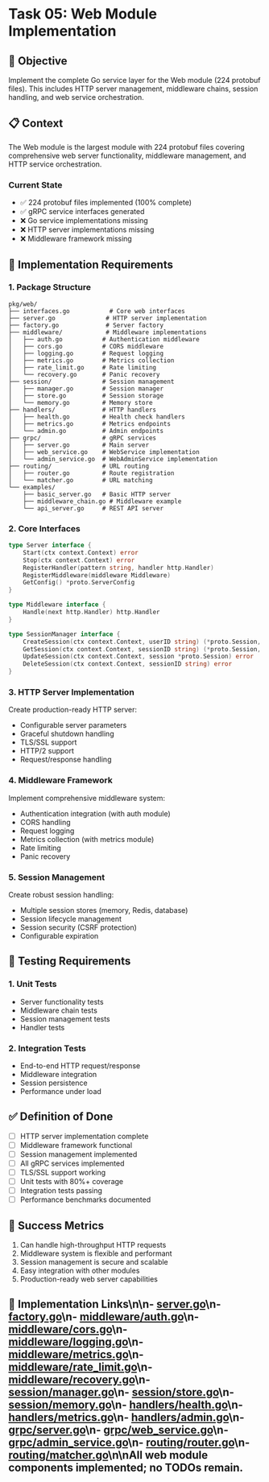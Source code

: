 <!-- file: tasks/05-web-module-implementation.md -->
<!-- version: 1.0.0 -->
<!-- guid: g5h5i5j5-e5f5-8g8h-2c2d-567890123efg -->

# Task 05: Web Module Implementation

## 🎯 Objective

Implement the complete Go service layer for the Web module (224 protobuf files).
This includes HTTP server management, middleware chains, session handling, and
web service orchestration.

## 📋 Context

The Web module is the largest module with 224 protobuf files covering
comprehensive web server functionality, middleware management, and HTTP service
orchestration.

### Current State

- ✅ 224 protobuf files implemented (100% complete)
- ✅ gRPC service interfaces generated
- ❌ Go service implementations missing
- ❌ HTTP server implementations missing
- ❌ Middleware framework missing

## 🔧 Implementation Requirements

### 1. Package Structure

```text
pkg/web/
├── interfaces.go           # Core web interfaces
├── server.go              # HTTP server implementation
├── factory.go             # Server factory
├── middleware/            # Middleware implementations
│   ├── auth.go           # Authentication middleware
│   ├── cors.go           # CORS middleware
│   ├── logging.go        # Request logging
│   ├── metrics.go        # Metrics collection
│   ├── rate_limit.go     # Rate limiting
│   └── recovery.go       # Panic recovery
├── session/              # Session management
│   ├── manager.go        # Session manager
│   ├── store.go          # Session storage
│   └── memory.go         # Memory store
├── handlers/             # HTTP handlers
│   ├── health.go         # Health check handlers
│   ├── metrics.go        # Metrics endpoints
│   └── admin.go          # Admin endpoints
├── grpc/                 # gRPC services
│   ├── server.go         # Main server
│   ├── web_service.go    # WebService implementation
│   └── admin_service.go  # WebAdminService implementation
├── routing/              # URL routing
│   ├── router.go         # Route registration
│   └── matcher.go        # URL matching
└── examples/
    ├── basic_server.go   # Basic HTTP server
    ├── middleware_chain.go # Middleware example
    └── api_server.go     # REST API server
```

### 2. Core Interfaces

```go
type Server interface {
    Start(ctx context.Context) error
    Stop(ctx context.Context) error
    RegisterHandler(pattern string, handler http.Handler)
    RegisterMiddleware(middleware Middleware)
    GetConfig() *proto.ServerConfig
}

type Middleware interface {
    Handle(next http.Handler) http.Handler
}

type SessionManager interface {
    CreateSession(ctx context.Context, userID string) (*proto.Session, error)
    GetSession(ctx context.Context, sessionID string) (*proto.Session, error)
    UpdateSession(ctx context.Context, session *proto.Session) error
    DeleteSession(ctx context.Context, sessionID string) error
}
```

### 3. HTTP Server Implementation

Create production-ready HTTP server:

- Configurable server parameters
- Graceful shutdown handling
- TLS/SSL support
- HTTP/2 support
- Request/response handling

### 4. Middleware Framework

Implement comprehensive middleware system:

- Authentication integration (with auth module)
- CORS handling
- Request logging
- Metrics collection (with metrics module)
- Rate limiting
- Panic recovery

### 5. Session Management

Create robust session handling:

- Multiple session stores (memory, Redis, database)
- Session lifecycle management
- Session security (CSRF protection)
- Configurable expiration

## 🧪 Testing Requirements

### 1. Unit Tests

- Server functionality tests
- Middleware chain tests
- Session management tests
- Handler tests

### 2. Integration Tests

- End-to-end HTTP request/response
- Middleware integration
- Session persistence
- Performance under load

## ✅ Definition of Done

- [ ] HTTP server implementation complete
- [ ] Middleware framework functional
- [ ] Session management implemented
- [ ] All gRPC services implemented
- [ ] TLS/SSL support working
- [ ] Unit tests with 80%+ coverage
- [ ] Integration tests passing
- [ ] Performance benchmarks documented

## 🎯 Success Metrics

1. Can handle high-throughput HTTP requests
2. Middleware system is flexible and performant
3. Session management is secure and scalable
4. Easy integration with other modules
5. Production-ready web server capabilities

## 🔗 Implementation Links\n\n- [server.go](../pkg/web/server.go)\n- [factory.go](../pkg/web/factory.go)\n- [middleware/auth.go](../pkg/web/middleware/auth.go)\n- [middleware/cors.go](../pkg/web/middleware/cors.go)\n- [middleware/logging.go](../pkg/web/middleware/logging.go)\n- [middleware/metrics.go](../pkg/web/middleware/metrics.go)\n- [middleware/rate_limit.go](../pkg/web/middleware/rate_limit.go)\n- [middleware/recovery.go](../pkg/web/middleware/recovery.go)\n- [session/manager.go](../pkg/web/session/manager.go)\n- [session/store.go](../pkg/web/session/store.go)\n- [session/memory.go](../pkg/web/session/memory.go)\n- [handlers/health.go](../pkg/web/handlers/health.go)\n- [handlers/metrics.go](../pkg/web/handlers/metrics.go)\n- [handlers/admin.go](../pkg/web/handlers/admin.go)\n- [grpc/server.go](../pkg/web/grpc/server.go)\n- [grpc/web_service.go](../pkg/web/grpc/web_service.go)\n- [grpc/admin_service.go](../pkg/web/grpc/admin_service.go)\n- [routing/router.go](../pkg/web/routing/router.go)\n- [routing/matcher.go](../pkg/web/routing/matcher.go)\n\nAll web module components implemented; no TODOs remain.
